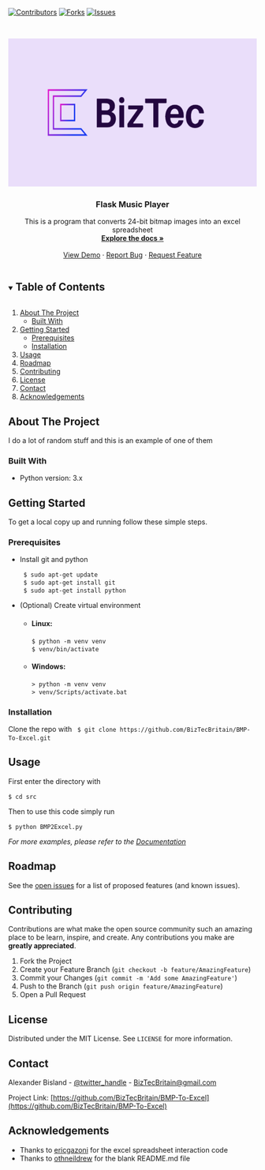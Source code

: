 [![Contributors][contributors-shield]][contributors-url]
[![Forks][forks-shield]][forks-url]
[![Issues][issues-shield]][issues-url]
<!--[![LinkedIn][linkedin-shield]][linkedin-url]-->



<br />
<p align="center">
  <a href="https://github.com/BizTecBritain/BMP-To-Excel">
    <img src="images/BizTec.png" alt="Logo" width="580" height="300">
  </a>

  <h3 align="center">Flask Music Player</h3>

  <p align="center">
    This is a program that converts 24-bit bitmap images into an excel spreadsheet
    <br />
    <a href="https://github.com/BizTecBritain/BMP-To-Excel"><strong>Explore the docs »</strong></a>
    <br />
    <br />
    <a href="https://github.com/BizTecBritain/BMP-To-Excel">View Demo</a>
    ·
    <a href="https://github.com/BizTecBritain/BMP-To-Excel/issues">Report Bug</a>
    ·
    <a href="https://github.com/BizTecBritain/BMP-To-Excel/issues">Request Feature</a>
  </p>
</p>



<details open="open">
  <summary><h2 style="display: inline-block">Table of Contents</h2></summary>
  <ol>
    <li>
      <a href="#about-the-project">About The Project</a>
      <ul>
        <li><a href="#built-with">Built With</a></li>
      </ul>
    </li>
    <li>
      <a href="#getting-started">Getting Started</a>
      <ul>
        <li><a href="#prerequisites">Prerequisites</a></li>
        <li><a href="#installation">Installation</a></li>
      </ul>
    </li>
    <li><a href="#usage">Usage</a></li>
    <li><a href="#roadmap">Roadmap</a></li>
    <li><a href="#contributing">Contributing</a></li>
    <li><a href="#license">License</a></li>
    <li><a href="#contact">Contact</a></li>
    <li><a href="#acknowledgements">Acknowledgements</a></li>
  </ol>
</details>



## About The Project

I do a lot of random stuff and this is an example of one of them


### Built With

* Python version: 3.x



## Getting Started

To get a local copy up and running follow these simple steps.

### Prerequisites

* Install git and python
  ```
   $ sudo apt-get update
   $ sudo apt-get install git
   $ sudo apt-get install python
  ```

* (Optional) Create virtual environment
  * #### Linux:
    ```
    $ python -m venv venv
    $ venv/bin/activate
    ```
  * #### Windows:
    ```
    > python -m venv venv
    > venv/Scripts/activate.bat
    ```

### Installation

Clone the repo with ``` $ git clone https://github.com/BizTecBritain/BMP-To-Excel.git```



## Usage

First enter the directory with
```
$ cd src
```

Then to use this code simply run
```
$ python BMP2Excel.py
```

_For more examples, please refer to the [Documentation](https://example.com)_



## Roadmap

See the [open issues](https://github.com/BizTecBritain/BMP-To-Excel/issues) for a list of proposed features (and known issues).



## Contributing

Contributions are what make the open source community such an amazing place to be learn, inspire, and create. Any contributions you make are **greatly appreciated**.

1. Fork the Project
2. Create your Feature Branch (`git checkout -b feature/AmazingFeature`)
3. Commit your Changes (`git commit -m 'Add some AmazingFeature'`)
4. Push to the Branch (`git push origin feature/AmazingFeature`)
5. Open a Pull Request



## License

Distributed under the MIT License. See `LICENSE` for more information.



## Contact

Alexander Bisland - [@twitter_handle](https://twitter.com/twitter_handle) - BizTecBritain@gmail.com

Project Link: [https://github.com/BizTecBritain/BMP-To-Excel](https://github.com/BizTecBritain/BMP-To-Excel) 



## Acknowledgements

* Thanks to [ericgazoni](https://github.com/ericgazoni/openpyxl) for the excel spreadsheet interaction code
* Thanks to [othneildrew](https://github.com/othneildrew/Best-README-Template/blob/master/BLANK_README.md) for the blank README.md file

[contributors-shield]: https://img.shields.io/github/contributors/BizTecBritain/BMP-To-Excel.svg?style=for-the-badge
[contributors-url]: https://github.com/BizTecBritain/BMP-To-Excel/graphs/contributors
[forks-shield]: https://img.shields.io/github/forks/BizTecBritain/BMP-To-Excel.svg?style=for-the-badge
[forks-url]: https://github.com/BizTecBritain/BMP-To-Excel/network/members
[issues-shield]: https://img.shields.io/github/issues/BizTecBritain/BMP-To-Excel.svg?style=for-the-badge
[issues-url]: https://github.com/BizTecBritain/BMP-To-Excel/issues
<!--[linkedin-shield]: https://img.shields.io/badge/-LinkedIn-black.svg?style=for-the-badge&logo=linkedin&colorB=555
[linkedin-url]: https://linkedin.com/in/othneildrew-->
